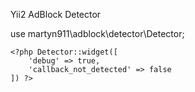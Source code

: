 Yii2 AdBlock Detector

use martyn911\adblock\detector\Detector;

    <?php Detector::widget([
        'debug' => true,
        'callback_not_detected' => false
    ]) ?>